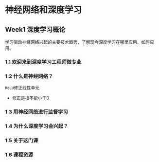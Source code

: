 # 神经网络和深度学习

## Week1 深度学习概论



学习驱动神经网络兴起的主要技术趋势，了解现今深度学习在哪里应用、如何应用。



### 1.1  欢迎来到深度学习工程师微专业

### 1.2  什么是神经网络？

`ReLU`修正线性单元
- 修正是指不能小于0




### 1.3  用神经网络进行监督学习

### 1.4  为什么深度学习会兴起？

### 1.5  关于这门课

### 1.6  课程资源







 




 


 



